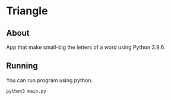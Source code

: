 # Triangle
## About
App that make small-big the letters of a word using Python 3.9.6.
## Running
You can run program using python.
```
python3 main.py
```
